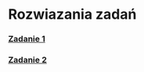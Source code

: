# Rozwiazania zadań #

### [Zadanie 1](/docs/progaszewski/zadanie1.md) ###

### [Zadanie 2](/docs/progaszewski/zadanie2.md) ###


